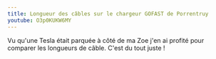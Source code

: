 ```yaml
---
title: Longueur des câbles sur le chargeur GOFAST de Porrentruy
youtube: O3p0KUKW6MY
---
```


Vu qu'une Tesla était parquée à côté de ma Zoe j'en ai profité pour comparer les longueurs de câble.
C'est du tout juste !
